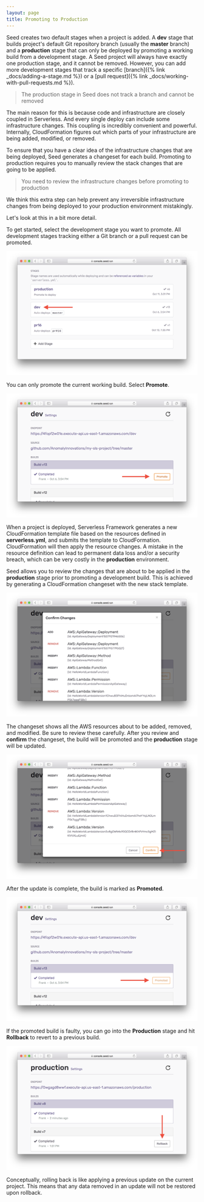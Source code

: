 ```yaml
---
layout: page
title: Promoting to Production
---
```


Seed creates two default stages when a project is added. A **dev** stage that builds project's default Git repository branch (usually the **master** branch) and a **production** stage that can only be deployed by promoting a working build from a development stage. A Seed project will always have exactly one production stage, and it cannot be removed. However, you can add more development stages that track a specific [branch]({% link _docs/adding-a-stage.md %}) or a [pull request]({% link _docs/working-with-pull-requests.md %}).

> The production stage in Seed does not track a branch and cannot be removed

The main reason for this is because code and infrastructure are closely coupled in Serverless. And every single deploy can include some infrastructure changes. This coupling is incredibly convenient and powerful. Internally, CloudFormation figures out which parts of your infrastructure are being added, modified, or removed.

To ensure that you have a clear idea of the infrastructure changes that are being deployed, Seed generates a changeset for each build. Promoting to production requires you to manually review the stack changes that are going to be applied.

> You need to review the infrastructure changes before promoting to production

We think this extra step can help prevent any irreversible infrastructure changes from being deployed to your production environment mistakingly.

Let's look at this in a bit more detail.

To get started, select the development stage you want to promote. All development stages tracking either a Git branch or a pull request can be promoted.

![Select Stage To Promote](/assets/docs/promoting-to-production/select-stage-to-promote.png)

You can only promote the current working build. Select **Promote**.

![Promote Stage](/assets/docs/promoting-to-production/promote-stage.png)

When a project is deployed, Serverless Framework generates a new CloudFormation template file based on the resources defined in **serverless.yml**, and submits the template to CloudFormation. CloudFormation will then apply the resource changes. A mistake in the resource definition can lead to permanent data loss and/or a security breach, which can be very costly in the **production** environment.

Seed allows you to review the changes that are about to be applied in the **production** stage prior to promoting a development build. This is achieved by generating a CloudFormation changeset with the new stack template.

![Review Changeset](/assets/docs/promoting-to-production/review-changeset.png)

The changeset shows all the AWS resources about to be added, removed, and modified. Be sure to review these carefully. After you review and **confirm** the changeset, the build will be promoted and the **production** stage will be updated.

![Confirm Changeset](/assets/docs/promoting-to-production/confirm-changeset.png)

After the update is complete, the build is marked as **Promoted**.

![Stage Promoted](/assets/docs/promoting-to-production/stage-promoted.png)

If the promoted build is faulty, you can go into the **Production** stage and hit **Rollback** to revert to a previous build.

![Rollback Production](/assets/docs/promoting-to-production/rollback-production.png)

Conceptually, rolling back is like applying a previous update on the current project. This means that any data removed in an update will not be restored upon rollback.
